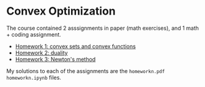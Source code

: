 # Convex Optimization

The course contained 2 asssignments in paper (math exercises), and 1 math + coding assignment.

* [Homework 1: convex sets and convex functions](HW1.pdf)
* [Homework 2: duality](HW2.pdf)
* [Homework 3: Newton's method](HW3.pdf)

My solutions to each of the assignments are the `homeworkn.pdf` `homeworkn.ipynb` files.


